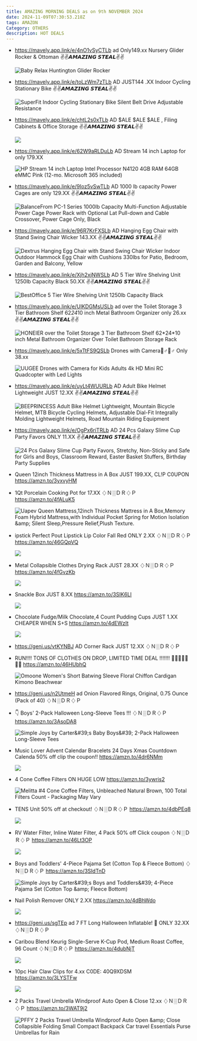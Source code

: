 ```yaml
---
title: AMAZING MORNING DEALS as on 9th NOVEMBER 2024
date: 2024-11-09T07:30:53.218Z
tags: AMAZON
Category: OTHERS
description: HOT DEALS
---
```

* https://mavely.app.link/e/4nO1vSyCTLb  ad
  Only149.xx Nursery Glider Rocker & Ottoman 
  ✌✌𝘼𝙈𝘼𝙕𝙄𝙉𝙂 𝙎𝙏𝙀𝘼𝙇✌✌<!--StartFragment-->

  ![Baby Relax Huntington Glider Rocker](https://i5.walmartimages.com/seo/Baby-Relax-Huntington-Nursery-Glider-Ottoman-Nutmeg-Wood-with-Ivory-Microfiber-Cushions_eedeb25c-4b24-4b61-8968-fe241b209b5e.3bca9db6cf06b35bc42317b54be79437.jpeg?odnHeight=2000&odnWidth=2000&odnBg=FFFFFF)
* https://mavely.app.link/e/toLzWm7zTLb   AD
  JUST144 .XX Indoor Cycling Stationary Bike 
  ✌✌𝘼𝙈𝘼𝙕𝙄𝙉𝙂 𝙎𝙏𝙀𝘼𝙇✌✌<!--StartFragment-->

  ![SuperFit Indoor Cycling Stationary Bike Silent Belt Drive Adjustable Resistance](https://i5.walmartimages.com/seo/SuperFit-Indoor-Cycling-Stationary-Bike-Silent-Belt-Drive-Adjustable-Resistance_815959f4-f8cc-4ddc-b92c-918a3d66f6a1_1.257b373f25c2776cf1ff6dc337510287.jpeg?odnHeight=640&odnWidth=640&odnBg=FFFFFF)
* https://mavely.app.link/e/chtL2s0xTLb   AD
  $ALE  $ALE  $ALE  , Filing Cabinets & Office Storage 
  ✌✌𝘼𝙈𝘼𝙕𝙄𝙉𝙂 𝙎𝙏𝙀𝘼𝙇✌✌<!--StartFragment-->

  ![](https://assets.wfcdn.com/im/64546968/resize-h310-w310%5Ecompr-r85/2606/260686304/Huckins+30%27%27+Wide+2+-Drawer+File+Cabinet.jpg)
* https://mavely.app.link/e/62W9aRLDuLb   AD
  Stream 14 inch Laptop for only 179.XX<!--StartFragment-->

  ![HP Stream 14 inch Laptop Intel Processor N4120 4GB RAM 64GB eMMC Pink (12-mo. Microsoft 365 included)](https://i5.walmartimages.com/seo/HP-Stream-14-inch-Laptop-Intel-Processor-N4102-4GB-RAM-64GB-eMMC-Pink-12-mo-Microsoft-365-included_2a324b45-001a-4877-b01f-3ff91b5e431b.c579ce38dcd4b9daa0196bbc4a123788.jpeg?odnHeight=2000&odnWidth=2000&odnBg=FFFFFF)
* https://mavely.app.link/e/9Ioz5vSwTLb    AD
  1000 lb capacity Power Cages are only 129.XX
  ✌✌𝘼𝙈𝘼𝙕𝙄𝙉𝙂 𝙎𝙏𝙀𝘼𝙇✌✌<!--StartFragment-->

  ![BalanceFrom PC-1 Series 1000lb Capacity Multi-Function Adjustable Power Cage Power Rack with Optional Lat Pull-down and Cable Crossover, Power Cage Only, Black](https://i5.walmartimages.com/seo/BalanceFrom-PC-1-Series-1000lb-Capacity-Multi-Function-Adjustable-Power-Cage-Rack-Optional-Lat-Pull-down-Cable-Crossover-Only-Black_d1fca019-3072-4c0d-bed3-facbb5c27a34.ad1ac8aa1c01bbd81a34ae5e4576be8f.jpeg?odnHeight=2000&odnWidth=2000&odnBg=FFFFFF)
* https://mavely.app.link/e/96R7KrFXSLb    AD
  Hanging Egg Chair with Stand Swing Chair Wicker    143.XX
  ✌✌𝘼𝙈𝘼𝙕𝙄𝙉𝙂 𝙎𝙏𝙀𝘼𝙇✌✌<!--StartFragment-->

  ![Dextrus Hanging Egg Chair with Stand Swing Chair Wicker Indoor Outdoor Hammock Egg Chair with Cushions 330lbs for Patio, Bedroom, Garden and Balcony, Yellow](https://i5.walmartimages.com/seo/Dextrus-Hanging-Egg-Chair-Stand-Swing-Wicker-Indoor-Outdoor-Hammock-Cushions-330lbs-Patio-Bedroom-Garden-Balcony-Yellow_0db7c591-c763-4e42-b4f1-bd99ae051db6.6871f821a735a69b64c0767e51c3db14.jpeg?odnHeight=640&odnWidth=640&odnBg=FFFFFF)
* https://mavely.app.link/e/Xjh2xjNWSLb     AD
  5 Tier Wire Shelving Unit 1250lb Capacity Black   50.XX
  ✌✌𝘼𝙈𝘼𝙕𝙄𝙉𝙂 𝙎𝙏𝙀𝘼𝙇✌✌<!--StartFragment-->

  ![BestOffice 5 Tier Wire Shelving Unit 1250lb Capacity Black](https://i5.walmartimages.com/seo/BestOffice-5-Tier-Wire-Shelving-Unit-1250lb-Capacity-Black_0bcbe322-cae3-4443-a321-3f98c8aa9059.02cb9a323e068fdf3bbe7ee405cf8db0.jpeg?odnHeight=640&odnWidth=640&odnBg=FFFFFF)
* https://mavely.app.link/e/UlKDGMsUSLb    ad
  over the Toilet Storage 3 Tier Bathroom Shelf 62*24*10 inch Metal Bathroom Organizer   only 26.xx
  ✌✌𝘼𝙈𝘼𝙕𝙄𝙉𝙂 𝙎𝙏𝙀𝘼𝙇✌✌<!--StartFragment-->

  ![HONEIER over the Toilet Storage 3 Tier Bathroom Shelf 62\*24\*10 inch Metal Bathroom Organizer Over Toilet Bathroom Storage Rack](https://i5.walmartimages.com/seo/HONEIER-over-the-Toilet-Storage-3-Tier-Bathroom-Shelf-62-24-10-inch-Metal-Bathroom-Organizer-Over-Toilet-Bathroom-Storage-Rack_647df547-6fa5-4fba-9e14-9385b29e1d32.5bfa3dfb91597bb130735c772494b9c4.jpeg?odnHeight=2000&odnWidth=2000&odnBg=FFFFFF)
* https://mavely.app.link/e/5xTtFS9QSLb
  Drones with Camera🏃♂🏃♂  Only 38.xx<!--StartFragment-->

  ![UUGEE Drones with Camera for Kids Adults 4k HD Mini RC Quadcopter with Led Lights](https://i5.walmartimages.com/seo/UUGEE-Drones-with-Camera-for-Kids-Adults-4k-HD-Mini-RC-Quadcopter-with-Led-Lights_2686bbc5-4cac-45b3-90d8-055fbf3247ed.ca1902003b303917605af79bf620383d.jpeg?odnHeight=640&odnWidth=640&odnBg=FFFFFF)
* https://mavely.app.link/e/uyLt4WUURLb   AD
   Adult Bike Helmet Lightweight   JUST 12.XX
  ✌✌𝘼𝙈𝘼𝙕𝙄𝙉𝙂 𝙎𝙏𝙀𝘼𝙇✌✌<!--StartFragment-->

  ![BEEPRINCESS Adult Bike Helmet Lightweight, Mountain Bicycle Helmet, MTB Bicycle Cycling Helmets, Adjustable Dial-Fit Integrally Molding Lightweight Helmets, Road Mountain Riding Equipment](https://i5.walmartimages.com/seo/BEEPRINCESS-Adult-Bike-Helmet-Lightweight-Mountain-Bicycle-Helmet-MTB-Cycling-Helmets-Adjustable-Dial-Fit-Integrally-Molding-Lightweight-Road-Riding_8b92a918-6f46-406f-ac32-9963cb6300df.4b7eb7752c135f82be2f0159dcb2d5da.jpeg?odnHeight=640&odnWidth=640&odnBg=FFFFFF)
* https://mavely.app.link/e/OgPx6riTRLb   AD
  24 Pcs Galaxy Slime Cup Party Favors   ONLY 11.XX
  ✌✌𝘼𝙈𝘼𝙕𝙄𝙉𝙂 𝙎𝙏𝙀𝘼𝙇✌✌<!--StartFragment-->

  ![24 Pcs Galaxy Slime Cup Party Favors, Stretchy, Non-Sticky and Safe for Girls and Boys, Classroom Reward, Easter Basket Stuffers, Birthday Party Supplies](https://i5.walmartimages.com/seo/24-Pcs-Galaxy-Slime-Cup-Party-Favors-Stretchy-Non-Sticky-Safe-Girls-Boys-Classroom-Reward-Easter-Basket-Stuffers-Birthday-Supplies_f2e42493-69d4-4b7a-acf7-f22c2446ed3a.2c1d0fedc74bd05c281bb5252615ebf4.jpeg?odnHeight=2000&odnWidth=2000&odnBg=FFFFFF)
* Queen 12inch Thickness Mattress in A Box  JUST 199.XX, CL!P C0UPON
  https://amzn.to/3yxvyHM
* 1Qt Porcelain Cooking Pot for 17.XX
  ♢Ｎ░ＤＲ♢Ｐ
  https://amzn.to/4fALuK5<!--StartFragment-->

  ![Uapev Queen Mattress,12inch Thickness Mattress in A Box,Memory Foam Hybrid Mattress,with Individual Pocket Spring for Motion Isolation \&amp; Silent Sleep,Pressure Relief,Plush Texture.](https://m.media-amazon.com/images/I/91LF5VA3FnL._AC_SX522_.jpg)
* ipstick Perfect Pout Lipstick Lip Color Fall Red   ONLY 2.XX
  ♢Ｎ░ＤＲ♢Ｐ
  https://amzn.to/46GQpVQ<!--StartFragment-->

  ![](https://m.media-amazon.com/images/I/711ej-MCuML._SL1500_.jpg)
* Metal Collapsible Clothes Drying Rack   JUST 28.XX
  ♢Ｎ░ＤＲ♢Ｐ
  https://amzn.to/4fGvzKb<!--StartFragment-->

  ![](https://m.media-amazon.com/images/I/61bcZ12AyaL._AC_SL1500_.jpg)
* Snackle Box JUST 8.XX
  https://amzn.to/3SIK6LI<!--StartFragment-->

  ![](https://m.media-amazon.com/images/I/71mfRjHAIqL._AC_SL1500_.jpg)
* Chocolate Fudge/Milk Chocolate,4 Count Pudding Cups   JUST 1.XX\
  CHEAPER WHEN S+S
  https://amzn.to/4dEWzIt<!--StartFragment-->

  ![](https://m.media-amazon.com/images/I/71Eh8mqMPwL._SL1500_.jpg)
* https://geni.us/vtKYNBJ    AD
  Corner Rack JUST 12.XX
  ♢Ｎ░ＤＲ♢Ｐ
* RUN!!!! TONS OF CLOTHES ON DROP, LIMITED TIME DEAL !!!!!!!   🏃‍♂💥🏃‍♂💥💥 
  https://amzn.to/46HUbhQ<!--StartFragment-->

  ![Omoone Women's Short Batwing Sleeve Floral Chiffon Cardigan Kimono Beachwear](https://m.media-amazon.com/images/I/61W-qzWZuuL._AC_UL320_.jpg)
* https://geni.us/n2UtmeH   ad
  Onion Flavored Rings, Original, 0.75 Ounce (Pack of 40)
  ♢Ｎ░ＤＲ♢Ｐ
* 👇 Boys' 2-Pack Halloween Long-Sleeve Tees !!!
  ♢Ｎ░ＤＲ♢Ｐ
  https://amzn.to/3AsoDA8<!--StartFragment-->

  ![Simple Joys by Carter\&#39;s Baby Boys\&#39; 2-Pack Halloween Long-Sleeve Tees](https://m.media-amazon.com/images/I/71aG2M7lTzL._AC_SX522_.jpg)
* Music Lover Advent Calendar Bracelets 24 Days Xmas Countdown Calenda
  50% off 
  clip the coupon!!
  https://amzn.to/4dr6NMm<!--StartFragment-->

  ![](https://m.media-amazon.com/images/I/71md4z4g2HL._AC_SL1500_.jpg)
* 4 Cone Coffee Filters  ON HUGE LOW
  https://amzn.to/3ywris2<!--StartFragment-->

  ![Melitta #4 Cone Coffee Filters, Unbleached Natural Brown, 100 Total Filters Count - Packaging May Vary](https://m.media-amazon.com/images/I/715SZVK7tNL._AC_SY879_.jpg)
* TENS Unit
  50% off at checkout!
  ♢Ｎ░ＤＲ♢Ｐ
  https://amzn.to/4dbPEq8<!--StartFragment-->

  ![](https://m.media-amazon.com/images/I/41l0jWWlNgL._SR400,400_.jpg)
* RV Water Filter, Inline Water Filter, 4 Pack
  50% off Click coupon 
  ♢Ｎ░ＤＲ♢Ｐ
  https://amzn.to/46Lt3OP<!--StartFragment-->

  ![](https://m.media-amazon.com/images/I/71gVKkSk1WL._SL1500_.jpg)
* Boys and Toddlers' 4-Piece Pajama Set (Cotton Top & Fleece Bottom)
  ♢Ｎ░ＤＲ♢Ｐ
  https://amzn.to/3SIdTnD<!--StartFragment-->

  ![Simple Joys by Carter\&#39;s Boys and Toddlers\&#39; 4-Piece Pajama Set (Cotton Top \&amp; Fleece Bottom)](https://m.media-amazon.com/images/I/81egP5Y5HdL._AC_SX522_.jpg)
* Nail Polish Remover ONLY 2.XX
  https://amzn.to/4dBhWdo<!--StartFragment-->

  ![](https://m.media-amazon.com/images/I/71AGtgs1XpL._SL1500_.jpg)
* https://geni.us/sgTEp    ad
  7 FT Long Halloween Inflatable!   🌈
  ONLY 32.XX 
  ♢Ｎ░ＤＲ♢Ｐ
* Caribou Blend Keurig Single-Serve K-Cup Pod, Medium Roast Coffee, 96 Count
  ♢Ｎ░ＤＲ♢Ｐ
  https://amzn.to/4dubNjT<!--StartFragment-->

  ![](https://m.media-amazon.com/images/I/81tm1HInD9L._SL1500_.jpg)
* 10pc Hair Claw Clips for 4.xx
  C0DE: 40Q9XDSM 
  https://amzn.to/3LYSTFw<!--StartFragment-->

  ![](https://m.media-amazon.com/images/I/51BoE+DmXPL._SR400,400_.jpg)
* 2 Packs Travel Umbrella Windproof Auto Open & Close 12.xx
  ♢Ｎ░ＤＲ♢Ｐ
  https://amzn.to/3WAT9j2<!--StartFragment-->

  ![PFFY 2 Packs Travel Umbrella Windproof Auto Open \&amp; Close Collapsible Folding Small Compact Backpack Car travel Essentials Purse Umbrellas for Rain](https://m.media-amazon.com/images/I/71RKH7Uh2JL._AC_SX679_.jpg)